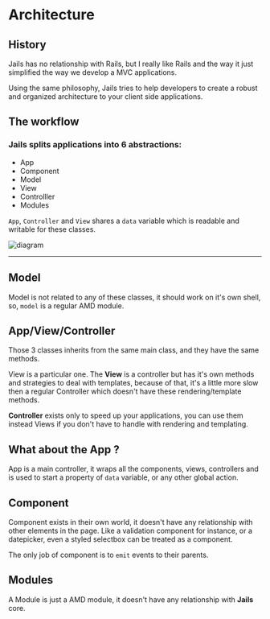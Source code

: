 # Architecture

## History

Jails has no relationship with Rails, but I really like Rails and the way it just simplified the way we develop a MVC applications.

Using the same philosophy, Jails tries to help developers to create a robust and organized architecture to your client side applications.

## The workflow

### Jails splits applications into 6 abstractions:

- App
- Component
- Model
- View
- Controlller
- Modules

`App`, `Controller` and `View` shares a `data` variable which is readable and writable for these classes.

![diagram](http://javiani.github.io/Jails/docs/img/diagram.png)

---

## Model

Model is not related to any of these classes, it should work on it's own shell, so, `model` is a regular AMD module.

## App/View/Controller

Those 3 classes inherits from the same main class, and they have the same methods.

View is a particular one.
The **View** is a controller but has it's own methods and strategies to deal with templates, because of that, it's a little more slow then a regular Controller which doesn't have these rendering/template methods.

**Controller** exists only to speed up your applications, you can use them instead Views if you don't have to handle with rendering and templating.

## What about the **App** ?
App is a main controller, it wraps all the components, views, controllers and is used to start a property of `data` variable, or any other global action.


## Component

Component exists in their own world, it doesn't have any relationship with other elements in the page.
Like a validation component for instance, or a datepicker, even a styled selectbox can be treated as a component.

The only job of component is to `emit` events to their parents.

## Modules

A Module is just a AMD module, it doesn't have any relationship with **Jails** core.
